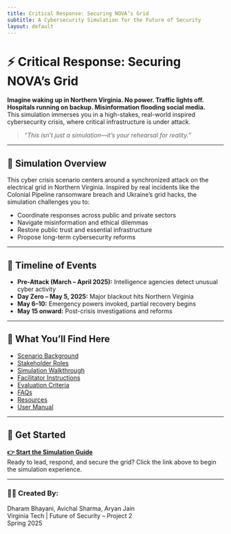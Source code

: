 ```yaml
---
title: Critical Response: Securing NOVA’s Grid
subtitle: A Cybersecurity Simulation for the Future of Security
layout: default
---
```


# ⚡ Critical Response: Securing NOVA’s Grid

**Imagine waking up in Northern Virginia. No power. Traffic lights off. Hospitals running on backup. Misinformation flooding social media.**  
This simulation immerses you in a high-stakes, real-world inspired cybersecurity crisis, where critical infrastructure is under attack.

> _“This isn’t just a simulation—it’s your rehearsal for reality.”_

---

## 🧭 Simulation Overview

This cyber crisis scenario centers around a synchronized attack on the electrical grid in Northern Virginia. Inspired by real incidents like the Colonial Pipeline ransomware breach and Ukraine’s grid hacks, the simulation challenges you to:

- Coordinate responses across public and private sectors
- Navigate misinformation and ethical dilemmas
- Restore public trust and essential infrastructure
- Propose long-term cybersecurity reforms

---

## 🚦 Timeline of Events

- **Pre-Attack (March – April 2025):** Intelligence agencies detect unusual cyber activity
- **Day Zero – May 5, 2025:** Major blackout hits Northern Virginia
- **May 6–10:** Emergency powers invoked, partial recovery begins
- **May 15 onward:** Post-crisis investigations and reforms

---

## 🔑 What You’ll Find Here

- [Scenario Background](scenario.md)
- [Stakeholder Roles](roles.md)
- [Simulation Walkthrough](guide.md)
- [Facilitator Instructions](facilitator.md)
- [Evaluation Criteria](evaluation.md)
- [FAQs](faq.md)
- [Resources](resources.md)
- [User Manual](manual.md)

---

## 🚀 Get Started

**[👉 Start the Simulation Guide](guide.md)**  
Ready to lead, respond, and secure the grid? Click the link above to begin the simulation experience.

---

### 👨‍💻 Created By:
Dharam Bhayani, Avichal Sharma, Aryan Jain  
Virginia Tech | Future of Security – Project 2  
Spring 2025

